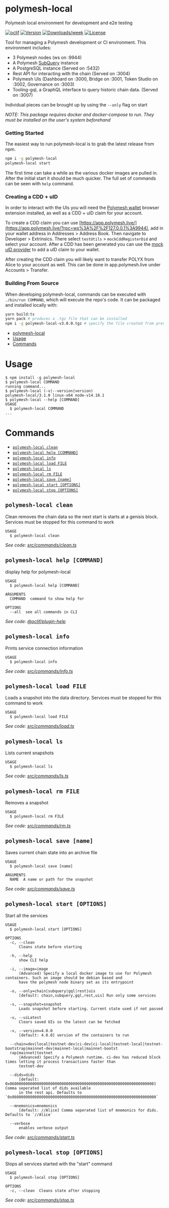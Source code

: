 # polymesh-local

Polymesh local environment for development and e2e testing

[![oclif](https://img.shields.io/badge/cli-oclif-brightgreen.svg)](https://oclif.io)
[![Version](https://img.shields.io/npm/v/polymesh-local.svg)](https://npmjs.org/package/polymesh-local)
[![Downloads/week](https://img.shields.io/npm/dw/polymesh-local.svg)](https://npmjs.org/package/polymesh-local)
[![License](https://img.shields.io/npm/l/polymesh-local.svg)](https://github.com/PolymathNetwork/polymesh-local/blob/master/package.json)

Tool for managing a Polymesh development or CI environment. This environment includes:

- 3 Polymesh nodes (ws on :9944)
- A Polymesh [SubQuery](https://subquery.network/) instance
- A PostgreSQL instance (Served on :5432)
- Rest API for interacting with the chain (Served on :3004)
- Polymesh UIs (Dashboard on :3000, Bridge on :3001, Token Studio on :3002, Governance on :3003)
- Tooling-gql, a GraphQL interface to query historic chain data. (Served on :3007)

Individual pieces can be brought up by using the `--only` flag on start

_NOTE: This package requires docker and docker-compose to run. They must be installed on the user's system beforehand_

### Getting Started

The easiest way to run polymesh-local is to grab the latest release from npm.

```sh
npm i -g polymesh-local
polymesh-local start
```

The first time can take a while as the various docker images are pulled in. After the initial start it should be much quicker. The full set of commands can be seen with `help` command.

### Creating a CDD + uID

In order to interact with the UIs you will need the [Polymesh wallet](https://chrome.google.com/webstore/detail/polymesh-wallet/jojhfeoedkpkglbfimdfabpdfjaoolaf?hl=en) browser extension installed, as well as a CDD + uID claim for your account.

To create a CDD claim you can use [https://app.polymesh.live/](https://app.polymesh.live/?rpc=ws%3A%2F%2F127.0.0.1%3A9944), add in your wallet address in Addresses > Address Book. Then navigate to Developer > Extrinsics. There select `testUtils` > `mockCddRegisterDid` and select your account. After a CDD has been generated you can use the [mock uID provider](https://polymathnetwork.github.io/mock-uid-provider/) to add a uID claim to your wallet.

After creating the CDD claim you will likely want to transfer POLYX from Alice to your account as well. This can be done in app.polymesh.live under Accounts > Transfer.

### Building From Source

When developing polymesh-local, commands can be executed with `./bin/run COMMAND`, which will execute the repo's code. It can be packaged and installed locally with:

```sh
yarn build:ts
yarn pack # produces a .tgz file that can be installed
npm i -g polymesh-local-v3.0.0.tgz # specify the file created from previous step
```

<!-- toc -->
* [polymesh-local](#polymesh-local)
* [Usage](#usage)
* [Commands](#commands)
<!-- tocstop -->

# Usage

<!-- usage -->
```sh-session
$ npm install -g polymesh-local
$ polymesh-local COMMAND
running command...
$ polymesh-local (-v|--version|version)
polymesh-local/3.1.0 linux-x64 node-v14.18.1
$ polymesh-local --help [COMMAND]
USAGE
  $ polymesh-local COMMAND
...
```
<!-- usagestop -->

# Commands

<!-- commands -->
* [`polymesh-local clean`](#polymesh-local-clean)
* [`polymesh-local help [COMMAND]`](#polymesh-local-help-command)
* [`polymesh-local info`](#polymesh-local-info)
* [`polymesh-local load FILE`](#polymesh-local-load-file)
* [`polymesh-local ls`](#polymesh-local-ls)
* [`polymesh-local rm FILE`](#polymesh-local-rm-file)
* [`polymesh-local save [name]`](#polymesh-local-save-name)
* [`polymesh-local start [OPTIONS]`](#polymesh-local-start-options)
* [`polymesh-local stop [OPTIONS]`](#polymesh-local-stop-options)

## `polymesh-local clean`

Clean removes the chain data so the next start is starts at a genisis block. Services must be stopped for this command to work

```
USAGE
  $ polymesh-local clean
```

_See code: [src/commands/clean.ts](https://github.com/PolymathNetwork/polymesh-local/blob/v3.1.0/src/commands/clean.ts)_

## `polymesh-local help [COMMAND]`

display help for polymesh-local

```
USAGE
  $ polymesh-local help [COMMAND]

ARGUMENTS
  COMMAND  command to show help for

OPTIONS
  --all  see all commands in CLI
```

_See code: [@oclif/plugin-help](https://github.com/oclif/plugin-help/blob/v3.2.2/src/commands/help.ts)_

## `polymesh-local info`

Prints service connection information

```
USAGE
  $ polymesh-local info
```

_See code: [src/commands/info.ts](https://github.com/PolymathNetwork/polymesh-local/blob/v3.1.0/src/commands/info.ts)_

## `polymesh-local load FILE`

Loads a snapshot into the data directory. Services must be stopped for this command to work

```
USAGE
  $ polymesh-local load FILE
```

_See code: [src/commands/load.ts](https://github.com/PolymathNetwork/polymesh-local/blob/v3.1.0/src/commands/load.ts)_

## `polymesh-local ls`

Lists current snapshots

```
USAGE
  $ polymesh-local ls
```

_See code: [src/commands/ls.ts](https://github.com/PolymathNetwork/polymesh-local/blob/v3.1.0/src/commands/ls.ts)_

## `polymesh-local rm FILE`

Removes a snapshot

```
USAGE
  $ polymesh-local rm FILE
```

_See code: [src/commands/rm.ts](https://github.com/PolymathNetwork/polymesh-local/blob/v3.1.0/src/commands/rm.ts)_

## `polymesh-local save [name]`

Saves current chain state into an archive file

```
USAGE
  $ polymesh-local save [name]

ARGUMENTS
  NAME  A name or path for the snapshot
```

_See code: [src/commands/save.ts](https://github.com/PolymathNetwork/polymesh-local/blob/v3.1.0/src/commands/save.ts)_

## `polymesh-local start [OPTIONS]`

Start all the services

```
USAGE
  $ polymesh-local start [OPTIONS]

OPTIONS
  -c, --clean
      Cleans state before starting

  -h, --help
      show CLI help

  -i, --image=image
      (Advanced) Specify a local docker image to use for Polymesh containers. Such an image should be debian based and 
      have the polymesh node binary set as its entrypoint

  -o, --only=chain|subquery|gql|rest|uis
      [default: chain,subquery,gql,rest,uis] Run only some services

  -s, --snapshot=snapshot
      Loads snapshot before starting. Current state used if not passed

  -u, --uiLatest
      Clears saved UIs so the latest can be fetched

  -v, --version=4.0.0
      [default: 4.0.0] version of the containers to run

  --chain=dev|local|testnet-dev|ci-dev|ci-local|testnet-local|testnet-bootstrap|mainnet-dev|mainnet-local|mainnet-bootst
  rap|mainnet|testnet
      (Advanced) Specify a Polymesh runtime. ci-dev has reduced block times letting it process transactions faster than 
      testnet-dev

  --dids=dids
      [default: 0x0600000000000000000000000000000000000000000000000000000000000000] Comma seperated list of dids available 
      in the rest api. Defaults to `0x0600000000000000000000000000000000000000000000000000000000000000`

  --mnemonics=mnemonics
      [default: //Alice] Comma seperated list of mnemonics for dids. Defaults to `//Alice`

  --verbose
      enables verbose output
```

_See code: [src/commands/start.ts](https://github.com/PolymathNetwork/polymesh-local/blob/v3.1.0/src/commands/start.ts)_

## `polymesh-local stop [OPTIONS]`

Stops all services started with the "start" command

```
USAGE
  $ polymesh-local stop [OPTIONS]

OPTIONS
  -c, --clean  Cleans state after stopping
```

_See code: [src/commands/stop.ts](https://github.com/PolymathNetwork/polymesh-local/blob/v3.1.0/src/commands/stop.ts)_
<!-- commandsstop -->
